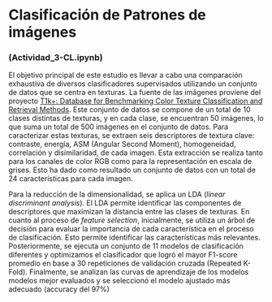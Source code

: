 # Clasificación de Patrones de imágenes
###  (Actividad_3-CL.ipynb)
El objetivo principal de este estudio es llevar a cabo una comparación exhaustiva de diversos clasificadores supervisados utilizando un conjunto de datos que se centra en texturas. La fuente de las imágenes proviene del proyecto [T1k+: Database for Benchmarking Color Texture Classification and Retrieval Methods](https://www.mdpi.com/1424-8220/21/3/1010). Este conjunto de datos se compone de un total de 10 clases distintas de texturas, y en cada clase, se encuentran 50 imágenes, lo que suma un total de 500 imágenes en el conjunto de datos.
Para caracterizar estas texturas, se extraen seis descriptores de textura clave: contraste, energía, ASM (Angular Second Moment), homogeneidad, correlación y disimilaridad, de cada imagen. Esta extracción se realiza tanto para los canales de color RGB como        para la representación en escala de grises. Esto ha dado como resultado un conjunto de datos con un total de 24 características para cada imagen.  

Para la reducción de la dimensionalidad, se aplica un LDA (_linear discriminant analysis_). El LDA permite identificar las componentes de descriptores que maximizan la distancia entre las clases de texturas.
En cuanto al proceso de _feature selection_, inicialmente, se utiliza un árbol de decisión para evaluar la importancia de cada característica en el proceso de clasificación. Esto permite identificar las características más relevantes. Posteriormente, se           ejecuta un conjunto de 11 modelos de clasificación diferentes y optimizamos el clasificador que logró el mayor F1-score promedio en base a 30 repeticiones de validación cruzada (Repeated K-Fold).
Finalmente, se analizan las curvas de aprendizaje de los modelos modelos mejor evaluados y se seleccionó el modelo ajustado más adecuado (accuracy del 97%)
